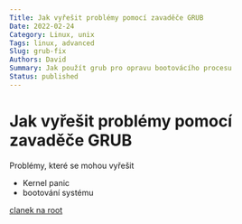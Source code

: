 ```yaml
---
Title: Jak vyřešit problémy pomocí zavaděče GRUB
Date: 2022-02-24
Category: Linux, unix
Tags: linux, advanced
Slug: grub-fix
Authors: David
Summary: Jak použít grub pro opravu bootovácího procesu
Status: published
---
```




# Jak vyřešit problémy pomocí zavaděče GRUB

Problémy, které se mohou vyřešit
* Kernel panic
* bootování systému

[clanek na root](https://www.root.cz/clanky/zachrana-nebootujiciho-linuxu-pomoci-konzole-zavadece-grub-2/)